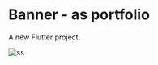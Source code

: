# Banner - as portfolio

A new Flutter project.

![ss](https://user-images.githubusercontent.com/83218056/133897652-0a7f139d-f56b-4c95-bfb0-5031dfa9c404.png)
